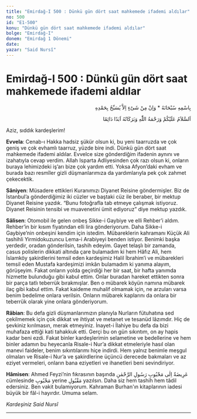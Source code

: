 ```yaml
---
title: "Emirdağ-I 500 : Dünkü gün dört saat mahkemede ifademi aldılar"
no: 500
id: "E1-500"
konu: "Dünkü gün dört saat mahkemede ifademi aldılar"
bolge: "Emirdağ-I"
donem: "Emirdağ 1 Dönemi"
date: 
yazar: "Said Nursî"
---
```


# Emirdağ-I 500 : Dünkü gün dört saat mahkemede ifademi aldılar

<p class="arabic" dir="rtl" title="Meal: “Subhân Allah’ın adıyla” * “Hiçbir şey yoktur ki O'nu hamd ile tesbih etmesin” [İsrâ 17:44]">بِاسْمِهِ سُبْحَانَهُ * وَاِنْ مِنْ شَىْءٍ اِلاَّ يُسَبِّحُ بِحَمْدِهِ</p>

<p class="arabic" dir="rtl" title="Meal: “Allah’ın selâmı, rahmeti ve bereketleri, ebedî ve dâimî olarak üzerinize olsun.”">اَلسَّلاَمُ عَلَيْكُمْ وَرَحْمَةُ اللّٰهِ وَبَرَكَاتُهُ اَبَدًا دَائِمًا</p>

Aziz, sıddık kardeşlerim!

**Evvela**: Cenab-ı Hakka hadsiz şükür olsun ki, bu yeni taarruzda ve çok geniş ve çok evhamlı taarruz, yüzde bire indi. Dünkü gün dört saat mahkemede ifademi aldılar. Evvelce size gönderdiğim ifadenin aynını ve izahatıyla cevap verdim. Allah Isparta Adliyesinden çok razı olsun ki, onların buraya lehimizdeki iş’arı bize çok yardım etti. Yoksa Afyon’daki evham ve burada bazı resmîler gizli düşmanlarımıza da yardımlarıyla pek çok zahmet çekecektik.

**Sâniyen**: Müsadere ettikleri Kuranımızı Diyanet Reisine göndermişler. Biz de İstanbul’a gönderdiğimiz iki cüzler ve baştaki cüz ile beraber, bir mektup Diyanet Reisine yazdık. “Bunu fotoğrafla tab etmeye çalışmak istiyoruz. Diyanet Reisinin tensibi ve muavenetini ümit ediyoruz” diye mektup yazdık.

**Sâlisen**: Otomobil ile gelen onbeş Sikke-i Gaybiye ve elli Rehber’i aldım. Rehber’in bir kısım fiyatından elli lira gönderiyorum. Daha Sikke-i Gaybiye’nin onbeşini kendim için istedim. Mübareklerin kahramanı Küçük Ali tashihli Yirmidokuzuncu Lema-i Arabiyeyi benden istiyor. Benimki başka yerdedir, oradan gönderilsin, tashih edeyim. Gayet telaşlı bir zamanda, casus polislerin dikkati altında çare bulamadım ki hem Hâfız Ali, hem İslamköy şakirdlerini temsil eden kardeşimiz Halil İbrahim’i ve mübarekleri temsil eden Mustafa kardeşimizi imkân bulamadım ki yanıma alayım, görüşeyim. Fakat onların yolda geçirdiği her bir saat, bir hafta yanımda hizmette bulunduğu gibi kabul ettim. Onlar buradan hareket ettikten sonra bir parça tatlı teberrük bırakmışlar. Ben o mübarek köyün namına mübarek ilaç gibi kabul ettim. Fakat kaideme muhalif olmamak için, ne arzuları varsa benim bedelime onlara verilsin. Onların mübarek kaplarını da onlara bir teberrük olarak yine onlara gönderiyorum.

**Râbian**: Bu defa gizli düşmanlarımızın planıyla Nurların fütuhatına sed çekilmemek için çok dikkat ve ihtiyat ve metanet ve tesanüd lâzımdır. Hiç de şevkiniz kırılmasın, merak etmeyiniz. İnayet-i İlahiye bu defa da bizi muhafaza ettiği kati tahakkuk etti. Gerçi bu on gün sıkıntım, on ay hapis kadar beni ezdi. Fakat binler kardeşlerimin selametine ve bedellerine ve hem binler adamın bu heyecanla Risale-i Nur’a dikkat etmeleriyle hasıl olan manevi faideler, benim sıkıntılarımı hiçe indirdi. Hem yalnız benimle meşgul olmaları ve Risale-i Nur’a ve şakirdlerine üçüncü derecede bakmaları ve az eziyet vermeleri, onların bana eziyetleri ve ihanetleri beni sevindiriyor.

**Hâmisen**: Ahmed Feyzi’nin fıkrasının başında <span class="arabic" dir="rtl" title="">عَرِيضَةٌ اِلٰى مَحْبُوبِ رَسُولِ الرَّحْمٰنِ</span> cümlesinde <span class="arabic" dir="rtl" title="">مَحْبُوبِ</span> yerine <span class="arabic" dir="rtl" title="">مَقْبُولِ</span> yazılsın. Daha siz hem tashih hem tâdil edersiniz. Ben vakit bulamıyorum. Kahraman Burhan'ın kitaplarının iadesi büyük bir fâl-i hayırdır. Umuma selam.

*Kardeşiniz*
*Said Nursî*

***
[^1]: Bu defa bana mahkemede sordukları pek çok mânâsız sualler içinde, “Neyle yaşıyorsun?” dediler. Dedim ki: “İktisat bereketiyle. Hatta bir vakit Isparta’da bir Ramazan’da bir ekmek, bir kilo torba yoğurdu, bir kilo pirinçle yaşayan bir adam, maişeti için dünyaya tenezzül etmez ve hediyeyi de kabul etmeye mecbur olmaz.”
